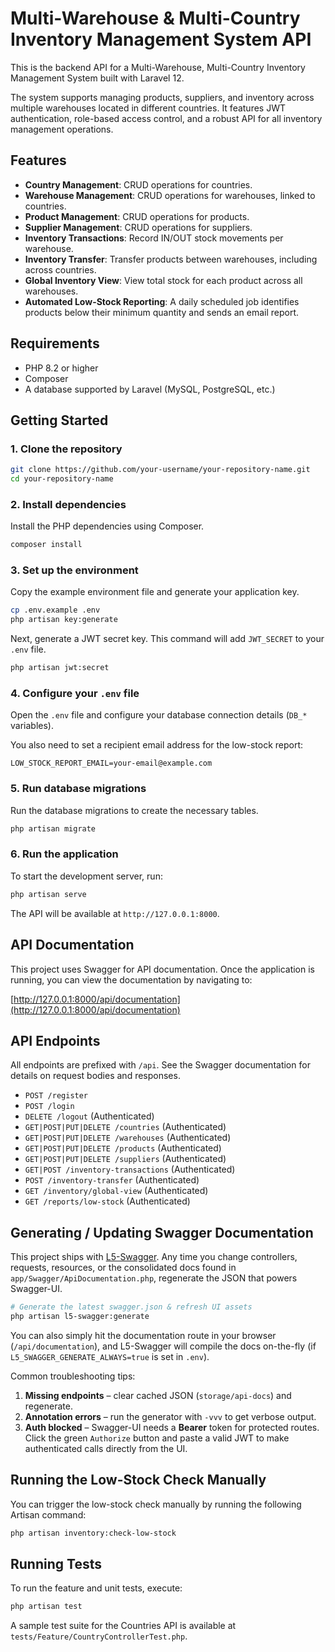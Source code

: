 # Multi-Warehouse & Multi-Country Inventory Management System API

This is the backend API for a Multi-Warehouse, Multi-Country Inventory Management System built with Laravel 12.

The system supports managing products, suppliers, and inventory across multiple warehouses located in different countries. It features JWT authentication, role-based access control, and a robust API for all inventory management operations.

## Features

-   **Country Management**: CRUD operations for countries.
-   **Warehouse Management**: CRUD operations for warehouses, linked to countries.
-   **Product Management**: CRUD operations for products.
-   **Supplier Management**: CRUD operations for suppliers.
-   **Inventory Transactions**: Record IN/OUT stock movements per warehouse.
-   **Inventory Transfer**: Transfer products between warehouses, including across countries.
-   **Global Inventory View**: View total stock for each product across all warehouses.
-   **Automated Low-Stock Reporting**: A daily scheduled job identifies products below their minimum quantity and sends an email report.

## Requirements

-   PHP 8.2 or higher
-   Composer
-   A database supported by Laravel (MySQL, PostgreSQL, etc.)

## Getting Started

### 1. Clone the repository

```bash
git clone https://github.com/your-username/your-repository-name.git
cd your-repository-name
```

### 2. Install dependencies

Install the PHP dependencies using Composer.

```bash
composer install
```

### 3. Set up the environment

Copy the example environment file and generate your application key.

```bash
cp .env.example .env
php artisan key:generate
```

Next, generate a JWT secret key. This command will add `JWT_SECRET` to your `.env` file.

```bash
php artisan jwt:secret
```

### 4. Configure your `.env` file

Open the `.env` file and configure your database connection details (`DB_*` variables).

You also need to set a recipient email address for the low-stock report:

```
LOW_STOCK_REPORT_EMAIL=your-email@example.com
```

### 5. Run database migrations

Run the database migrations to create the necessary tables.

```bash
php artisan migrate
```

### 6. Run the application

To start the development server, run:

```bash
php artisan serve
```

The API will be available at `http://127.0.0.1:8000`.

## API Documentation

This project uses Swagger for API documentation. Once the application is running, you can view the documentation by navigating to:

[http://127.0.0.1:8000/api/documentation](http://127.0.0.1:8000/api/documentation)

## API Endpoints

All endpoints are prefixed with `/api`. See the Swagger documentation for details on request bodies and responses.

-   `POST /register`
-   `POST /login`
-   `DELETE /logout` (Authenticated)
-   `GET|POST|PUT|DELETE /countries` (Authenticated)
-   `GET|POST|PUT|DELETE /warehouses` (Authenticated)
-   `GET|POST|PUT|DELETE /products` (Authenticated)
-   `GET|POST|PUT|DELETE /suppliers` (Authenticated)
-   `GET|POST /inventory-transactions` (Authenticated)
-   `POST /inventory-transfer` (Authenticated)
-   `GET /inventory/global-view` (Authenticated)
-   `GET /reports/low-stock` (Authenticated)

## Generating / Updating Swagger Documentation

This project ships with [L5-Swagger](https://github.com/DarkaOnLine/L5-Swagger). Any time you change controllers, requests, resources, or the consolidated docs found in `app/Swagger/ApiDocumentation.php`, regenerate the JSON that powers Swagger-UI.

```bash
# Generate the latest swagger.json & refresh UI assets
php artisan l5-swagger:generate
```

You can also simply hit the documentation route in your browser (`/api/documentation`), and L5-Swagger will compile the docs on-the-fly (if `L5_SWAGGER_GENERATE_ALWAYS=true` is set in `.env`).

Common troubleshooting tips:

1. **Missing endpoints** – clear cached JSON (`storage/api-docs`) and regenerate.
2. **Annotation errors** – run the generator with `-vvv` to get verbose output.
3. **Auth blocked** – Swagger-UI needs a **Bearer** token for protected routes. Click the green `Authorize` button and paste a valid JWT to make authenticated calls directly from the UI.

## Running the Low-Stock Check Manually

You can trigger the low-stock check manually by running the following Artisan command:

```bash
php artisan inventory:check-low-stock
```

## Running Tests

To run the feature and unit tests, execute:

```bash
php artisan test
```

A sample test suite for the Countries API is available at `tests/Feature/CountryControllerTest.php`.

